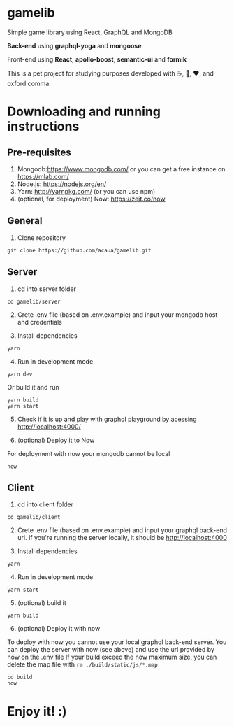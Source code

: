 # gamelib

Simple game library using React, GraphQL and MongoDB

**Back-end** using **graphql-yoga** and **mongoose**

Front-end using **React**, **apollo-boost**, **semantic-ui** and **formik**

This is a pet project for studying purposes developed with ☕, 🍺, ❤️, and oxford comma.

# Downloading and running instructions

## Pre-requisites

1.  Mongodb:<https://www.mongodb.com/> or you can get a free instance on <https://mlab.com/>
2.  Node.js: <https://nodejs.org/en/>
3.  Yarn: <http://yarnpkg.com/> (or you can use npm)
4.  (optional, for deployment) Now: <https://zeit.co/now>

## General

1.  Clone repository

```
git clone https://github.com/acaua/gamelib.git
```

## Server

1.  cd into server folder

```
cd gamelib/server
```

2.  Crete .env file (based on .env.example) and input your mongodb host and credentials

3.  Install dependencies

```
yarn
```

4.  Run in development mode

```
yarn dev
```

Or build it and run

```
yarn build
yarn start
```

5.  Check if it is up and play with graphql playground by acessing <http://localhost:4000/>

6.  (optional) Deploy it to Now

For deployment with now your mongodb cannot be local

```
now
```

## Client

1.  cd into client folder

```
cd gamelib/client
```

2.  Crete .env file (based on .env.example) and input your graphql back-end uri. If you're running the server locally, it should be <http://localhost:4000>

3.  Install dependencies

```
yarn
```

4.  Run in development mode

```
yarn start
```

5.  (optional) build it

```
yarn build
```

6.  (optional) Deploy it with now

To deploy with now you cannot use your local graphql back-end server. You can deploy the server with now (see above) and use the url provided by now on the .env file
If your build exceed the now maximum size, you can delete the map file with `rm ./build/static/js/*.map`

```
cd build
now
```

# Enjoy it! :)
